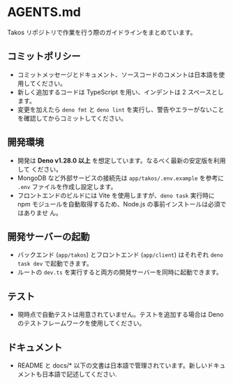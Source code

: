 # AGENTS.md

Takos リポジトリで作業を行う際のガイドラインをまとめています。

## コミットポリシー

- コミットメッセージとドキュメント、ソースコードのコメントは日本語を使用してください。
- 新しく追加するコードは TypeScript を用い、インデントは 2 スペースとします。
- 変更を加えたら `deno fmt` と `deno lint`
  を実行し、警告やエラーがないことを確認してからコミットしてください。

## 開発環境

- 開発は **Deno v1.28.0 以上** を想定しています。なるべく最新の安定版を利用して
  ください。
- MongoDB など外部サービスの接続先は `app/takos/.env.example` を参考に `.env`
  ファイルを作成し設定します。
- フロントエンドのビルドには Vite を使用しますが、`deno task` 実行時に npm
  モジュールを自動取得するため、Node.js の事前インストールは必須ではありませ
  ん。

## 開発サーバーの起動

- バックエンド (`app/takos`) とフロントエンド (`app/client`) はそれぞれ
  `deno task dev` で起動できます。
- ルートの `dev.ts` を実行すると両方の開発サーバーを同時に起動できます。

## テスト

- 現時点で自動テストは用意されていません。テストを追加する場合は Deno
  のテストフレームワークを使用してください。

## ドキュメント

- README と docs/*
  以下の文書は日本語で管理されています。新しいドキュメントも日本語で記述してください.
